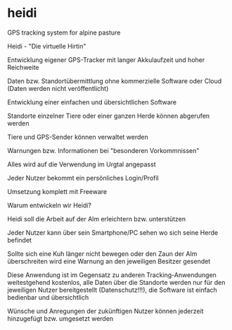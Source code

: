 # heidi
GPS tracking system for alpine pasture


Heidi - "Die virtuelle Hirtin"

Entwicklung eigener GPS-Tracker mit langer Akkulaufzeit und hoher Reichweite

Daten bzw. Standortübermittlung ohne kommerzielle Software oder Cloud (Daten werden nicht veröffentlicht)

Entwicklung einer einfachen und übersichtlichen Software

Standorte einzelner Tiere oder einer ganzen Herde können abgerufen werden

Tiere und GPS-Sender können verwaltet werden 

Warnungen bzw. Informationen bei "besonderen Vorkommnissen"

Alles wird auf die Verwendung im Urgtal angepasst

Jeder Nutzer bekommt ein persönliches Login/Profil

Umsetzung komplett mit Freeware

Warum entwickeln wir Heidi?

Heidi soll die Arbeit auf der Alm erleichtern bzw. unterstützen

Jeder Nutzer kann über sein Smartphone/PC sehen wo sich seine Herde befindet

Sollte sich eine Kuh länger nicht bewegen oder den Zaun der Alm überschreiten wird eine Warnung an den jeweiligen Besitzer gesendet

Diese Anwendung ist im Gegensatz zu anderen Tracking-Anwendungen weitestgehend kostenlos, alle Daten über die Standorte werden nur für den jeweiligen Nutzer bereitgestellt (Datenschutz!!!), die Software ist einfach bedienbar und übersichtlich

Wünsche und Anregungen der zukünftigen Nutzer können jederzeit hinzugefügt bzw. umgesetzt werden
